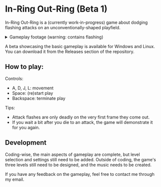 # In-Ring Out-Ring (Beta 1)

In-Ring Out-Ring is a (currently work-in-progress) game about dodging flashing attacks on an unconventionally-shaped playfield.

<details>
    <summary>Gameplay footage (warning: contains flashing)</summary>
    <img src="in_ring_out_ring_beta_1.gif" />
</details>

A beta showcasing the basic gameplay is available for Windows and Linux. You can download it from the Releases section of the repository.

## How to play:

Controls:
- A, D, J, L: movement
- Space: (re)start play
- Backspace: terminate play

Tips:
- Attack flashes are only deadly on the very first frame they come out.
- If you wait a bit after you die to an attack, the game will demonstrate it for you again.

## Development

Coding-wise, the main aspects of gameplay are complete, but level selection and settings still need to be added. Outside of coding, the game's three levels still need to be designed, and the music needs to be created.

If you have any feedback on the gameplay, feel free to contact me through my email.

